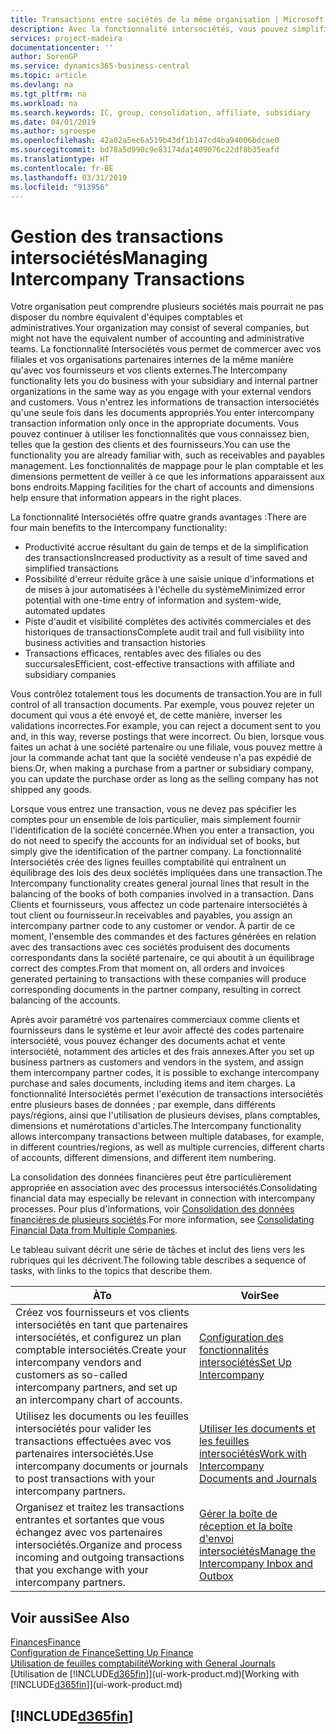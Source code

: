 ```yaml
---
title: Transactions entre sociétés de la même organisation | Microsoft Docs
description: Avec la fonctionnalité intersociétés, vous pouvez simplifier les processus et les transactions entre sociétés appartenant à la même organisation.
services: project-madeira
documentationcenter: ''
author: SorenGP
ms.service: dynamics365-business-central
ms.topic: article
ms.devlang: na
ms.tgt_pltfrm: na
ms.workload: na
ms.search.keywords: IC, group, consolidation, affiliate, subsidiary
ms.date: 04/01/2019
ms.author: sgroespe
ms.openlocfilehash: 42a02a5ec6a519b43df1b147cd4ba94006bdcae0
ms.sourcegitcommit: bd78a5d990c9e83174da1409076c22df8b35eafd
ms.translationtype: HT
ms.contentlocale: fr-BE
ms.lasthandoff: 03/31/2019
ms.locfileid: "913956"
---
```

# <a name="managing-intercompany-transactions"></a><span data-ttu-id="8d37d-103">Gestion des transactions intersociétés</span><span class="sxs-lookup"><span data-stu-id="8d37d-103">Managing Intercompany Transactions</span></span>
<span data-ttu-id="8d37d-104">Votre organisation peut comprendre plusieurs sociétés mais pourrait ne pas disposer du nombre équivalent d'équipes comptables et administratives.</span><span class="sxs-lookup"><span data-stu-id="8d37d-104">Your organization may consist of several companies, but might not have the equivalent number of accounting and administrative teams.</span></span> <span data-ttu-id="8d37d-105">La fonctionnalité Intersociétés vous permet de commercer avec vos filiales et vos organisations partenaires internes de la même manière qu'avec vos fournisseurs et vos clients externes.</span><span class="sxs-lookup"><span data-stu-id="8d37d-105">The Intercompany functionality lets you do business with your subsidiary and internal partner organizations in the same way as you engage with your external vendors and customers.</span></span> <span data-ttu-id="8d37d-106">Vous n'entrez les informations de transaction intersociétés qu'une seule fois dans les documents appropriés.</span><span class="sxs-lookup"><span data-stu-id="8d37d-106">You enter intercompany transaction information only once in the appropriate documents.</span></span> <span data-ttu-id="8d37d-107">Vous pouvez continuer à utiliser les fonctionnalités que vous connaissez bien, telles que la gestion des clients et des fournisseurs.</span><span class="sxs-lookup"><span data-stu-id="8d37d-107">You can use the functionality you are already familiar with, such as receivables and payables management.</span></span> <span data-ttu-id="8d37d-108">Les fonctionnalités de mappage pour le plan comptable et les dimensions permettent de veiller à ce que les informations apparaissent aux bons endroits.</span><span class="sxs-lookup"><span data-stu-id="8d37d-108">Mapping facilities for the chart of accounts and dimensions help ensure that information appears in the right places.</span></span>  

<span data-ttu-id="8d37d-109">La fonctionnalité Intersociétés offre quatre grands avantages :</span><span class="sxs-lookup"><span data-stu-id="8d37d-109">There are four main benefits to the Intercompany functionality:</span></span>  

- <span data-ttu-id="8d37d-110">Productivité accrue résultant du gain de temps et de la simplification des transactions</span><span class="sxs-lookup"><span data-stu-id="8d37d-110">Increased productivity as a result of time saved and simplified transactions</span></span>  
- <span data-ttu-id="8d37d-111">Possibilité d'erreur réduite grâce à une saisie unique d'informations et de mises à jour automatisées à l'échelle du système</span><span class="sxs-lookup"><span data-stu-id="8d37d-111">Minimized error potential with one-time entry of information and system-wide, automated updates</span></span>  
- <span data-ttu-id="8d37d-112">Piste d'audit et visibilité complètes des activités commerciales et des historiques de transactions</span><span class="sxs-lookup"><span data-stu-id="8d37d-112">Complete audit trail and full visibility into business activities and transaction histories</span></span>  
- <span data-ttu-id="8d37d-113">Transactions efficaces, rentables avec des filiales ou des succursales</span><span class="sxs-lookup"><span data-stu-id="8d37d-113">Efficient, cost-effective transactions with affiliate and subsidiary companies</span></span>  

<span data-ttu-id="8d37d-114">Vous contrôlez totalement tous les documents de transaction.</span><span class="sxs-lookup"><span data-stu-id="8d37d-114">You are in full control of all transaction documents.</span></span> <span data-ttu-id="8d37d-115">Par exemple, vous pouvez rejeter un document qui vous a été envoyé et, de cette manière, inverser les validations incorrectes.</span><span class="sxs-lookup"><span data-stu-id="8d37d-115">For example, you can reject a document sent to you and, in this way, reverse postings that were incorrect.</span></span> <span data-ttu-id="8d37d-116">Ou bien, lorsque vous faites un achat à une société partenaire ou une filiale, vous pouvez mettre à jour la commande achat tant que la société vendeuse n'a pas expédié de biens.</span><span class="sxs-lookup"><span data-stu-id="8d37d-116">Or, when making a purchase from a partner or subsidiary company, you can update the purchase order as long as the selling company has not shipped any goods.</span></span>  

<span data-ttu-id="8d37d-117">Lorsque vous entrez une transaction, vous ne devez pas spécifier les comptes pour un ensemble de lois particulier, mais simplement fournir l'identification de la société concernée.</span><span class="sxs-lookup"><span data-stu-id="8d37d-117">When you enter a transaction, you do not need to specify the accounts for an individual set of books, but simply give the identification of the partner company.</span></span> <span data-ttu-id="8d37d-118">La fonctionnalité Intersociétés crée des lignes feuilles comptabilité qui entraînent un équilibrage des lois des deux sociétés impliquées dans une transaction.</span><span class="sxs-lookup"><span data-stu-id="8d37d-118">The Intercompany functionality creates general journal lines that result in the balancing of the books of both companies involved in a transaction.</span></span> <span data-ttu-id="8d37d-119">Dans Clients et fournisseurs, vous affectez un code partenaire intersociétés à tout client ou fournisseur.</span><span class="sxs-lookup"><span data-stu-id="8d37d-119">In receivables and payables, you assign an intercompany partner code to any customer or vendor.</span></span> <span data-ttu-id="8d37d-120">À partir de ce moment, l'ensemble des commandes et des factures générées en relation avec des transactions avec ces sociétés produisent des documents correspondants dans la société partenaire, ce qui aboutit à un équilibrage correct des comptes.</span><span class="sxs-lookup"><span data-stu-id="8d37d-120">From that moment on, all orders and invoices generated pertaining to transactions with these companies will produce corresponding documents in the partner company, resulting in correct balancing of the accounts.</span></span>  

 <span data-ttu-id="8d37d-121">Après avoir paramétré vos partenaires commerciaux comme clients et fournisseurs dans le système et leur avoir affecté des codes partenaire intersociété, vous pouvez échanger des documents achat et vente intersociété, notamment des articles et des frais annexes.</span><span class="sxs-lookup"><span data-stu-id="8d37d-121">After you set up business partners as customers and vendors in the system, and assign them intercompany partner codes, it is possible to exchange intercompany purchase and sales documents, including items and item charges.</span></span> <span data-ttu-id="8d37d-122">La fonctionnalité Intersociétés permet l'exécution de transactions intersociétés entre plusieurs bases de données ; par exemple, dans différents pays/régions, ainsi que l'utilisation de plusieurs devises, plans comptables, dimensions et numérotations d'articles.</span><span class="sxs-lookup"><span data-stu-id="8d37d-122">The Intercompany functionality allows intercompany transactions between multiple databases, for example, in different countries/regions, as well as multiple currencies, different charts of accounts, different dimensions, and different item numbering.</span></span>  

<span data-ttu-id="8d37d-123">La consolidation des données financières peut être particulièrement appropriée en association avec des processus intersociétés.</span><span class="sxs-lookup"><span data-stu-id="8d37d-123">Consolidating financial data may especially be relevant in connection with intercompany processes.</span></span> <span data-ttu-id="8d37d-124">Pour plus d'informations, voir [Consolidation des données financières de plusieurs sociétés](finance-consolidated-company-reporting.md).</span><span class="sxs-lookup"><span data-stu-id="8d37d-124">For more information, see [Consolidating Financial Data from Multiple Companies](finance-consolidated-company-reporting.md).</span></span>

<span data-ttu-id="8d37d-125">Le tableau suivant décrit une série de tâches et inclut des liens vers les rubriques qui les décrivent.</span><span class="sxs-lookup"><span data-stu-id="8d37d-125">The following table describes a sequence of tasks, with links to the topics that describe them.</span></span>

 |<span data-ttu-id="8d37d-126">À</span><span class="sxs-lookup"><span data-stu-id="8d37d-126">To</span></span> |<span data-ttu-id="8d37d-127">Voir</span><span class="sxs-lookup"><span data-stu-id="8d37d-127">See</span></span>|
 |---|---|
 |<span data-ttu-id="8d37d-128">Créez vos fournisseurs et vos clients intersociétés en tant que partenaires intersociétés, et configurez un plan comptable intersociétés.</span><span class="sxs-lookup"><span data-stu-id="8d37d-128">Create your intercompany vendors and customers as so-called intercompany partners, and set up an intercompany chart of accounts.</span></span>|[<span data-ttu-id="8d37d-129">Configuration des fonctionnalités intersociétés</span><span class="sxs-lookup"><span data-stu-id="8d37d-129">Set Up Intercompany</span></span>](intercompany-how-setup.md)|
 |<span data-ttu-id="8d37d-130">Utilisez les documents ou les feuilles intersociétés pour valider les transactions effectuées avec vos partenaires intersociétés.</span><span class="sxs-lookup"><span data-stu-id="8d37d-130">Use intercompany documents or journals to post transactions with your intercompany partners.</span></span>|[<span data-ttu-id="8d37d-131">Utiliser les documents et les feuilles intersociétés</span><span class="sxs-lookup"><span data-stu-id="8d37d-131">Work with Intercompany Documents and Journals</span></span>](intercompany-how-work-documents-journals.md)|
 |<span data-ttu-id="8d37d-132">Organisez et traitez les transactions entrantes et sortantes que vous échangez avec vos partenaires intersociétés.</span><span class="sxs-lookup"><span data-stu-id="8d37d-132">Organize and process incoming and outgoing transactions that you exchange with your intercompany partners.</span></span>|[<span data-ttu-id="8d37d-133">Gérer la boîte de réception et la boîte d'envoi intersociétés</span><span class="sxs-lookup"><span data-stu-id="8d37d-133">Manage the Intercompany Inbox and Outbox</span></span>](intercompany-how-manage-intercompany-inbox.md)|

## <a name="see-also"></a><span data-ttu-id="8d37d-134">Voir aussi</span><span class="sxs-lookup"><span data-stu-id="8d37d-134">See Also</span></span>
[<span data-ttu-id="8d37d-135">Finances</span><span class="sxs-lookup"><span data-stu-id="8d37d-135">Finance</span></span>](finance.md)  
[<span data-ttu-id="8d37d-136">Configuration de Finance</span><span class="sxs-lookup"><span data-stu-id="8d37d-136">Setting Up Finance</span></span>](finance-setup-finance.md)  
[<span data-ttu-id="8d37d-137">Utilisation de feuilles comptabilité</span><span class="sxs-lookup"><span data-stu-id="8d37d-137">Working with General Journals</span></span>](ui-work-general-journals.md)  
<span data-ttu-id="8d37d-138">[Utilisation de [!INCLUDE[d365fin](includes/d365fin_md.md)]](ui-work-product.md)</span><span class="sxs-lookup"><span data-stu-id="8d37d-138">[Working with [!INCLUDE[d365fin](includes/d365fin_md.md)]](ui-work-product.md)</span></span>

## [!INCLUDE[d365fin](includes/free_trial_md.md)]  
